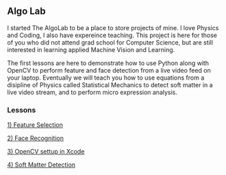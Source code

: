 <h2> Algo Lab </h2>

<p>
I started The AlgoLab to be a place to store projects of mine.  I love Physics and Coding, I also have expereince teaching. This project is here for those of you who did not attend grad school for Computer Science,  but are still interested in learning applied Machine Vision and Learning.
</p>

<p>
The first lessons are here to demonstrate how to use Python along with OpenCV to perform feature and face detection from a live video feed on your laptop. Eventually we will teach you how to use equations from a disipline of Physics called Statistical Mechanics to detect soft matter in a live video stream, and to perform micro expression analysis.
</p>

<h3>Lessons</h3>

<a href="https://github.com/jchiefelk/Algorithms/tree/master/feature_selection">1) Feature Selection</a>

<a href="https://github.com/jchiefelk/Algorithms/tree/master/facerecognition">2) Face Recognition</a>

<a href="https://github.com/jchiefelk/AlgoLab/tree/master/VisionCode">3) OpenCV settup in Xcode</a>

<a href="https://github.com/jchiefelk/AlgoLab/tree/master/softmatter">4) Soft Matter Detection</a>
